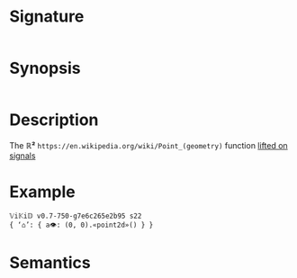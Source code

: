 # Signature
```vikid-signature
```

# Synopsis
```vikid-synopsis
```

# Description
The __ℝ²__ `https://en.wikipedia.org/wiki/Point_(geometry)` function [lifted on signals](/refman/concepts/pure_functions)

# Example
```vikid-script
𝕍i𝕂i𝔻 v0.7-750-g7e6c265e2b95 s22
{ ‘⌂’: { a👁: (0, 0).«point2d»() } }
```



# Semantics